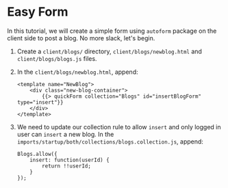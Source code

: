 # Easy Form
In this tutorial, we will create a simple form using `autoform` package on the client side to post a blog. No more slack, let's begin.

1. Create a `client/blogs/` directory, `client/blogs/newblog.html` and `client/blogs/blogs.js` files.
2. In the `client/blogs/newblog.html`, append:

	```
	<template name="NewBlog">
	    <div class="new-blog-container">
	        {{> quickForm collection="Blogs" id="insertBlogForm" type="insert"}}
	    </div>     
	</template>
	```
3. We need to update our collection rule to allow `insert` and only logged in user can `insert` a new blog. In the `imports/startup/both/collections/blogs.collection.js`, append:

	```
	Blogs.allow({
	    insert: function(userId) {
	        return !!userId;
	    }
	});
	```